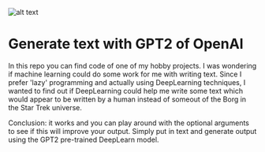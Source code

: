 ![alt text](https://en.wikipedia.org/wiki/All_your_base_are_belong_to_us#/media/File:Aybabtu.png)

# Generate text with GPT2 of OpenAI
In this repo you can find code of one of my hobby projects. I was wondering if machine learning could do some work for me with writing text. Since I prefer 'lazy' programming and actually using DeepLearning techniques, I wanted to find out if DeepLearning could help me write some text which would appear to be written by a human instead of someout of the Borg in the Star Trek universe.

Conclusion: it works and you can play around with the optional arguments to see if this will improve your output. Simply put in text and generate output using the GPT2 pre-trained DeepLearn model.
